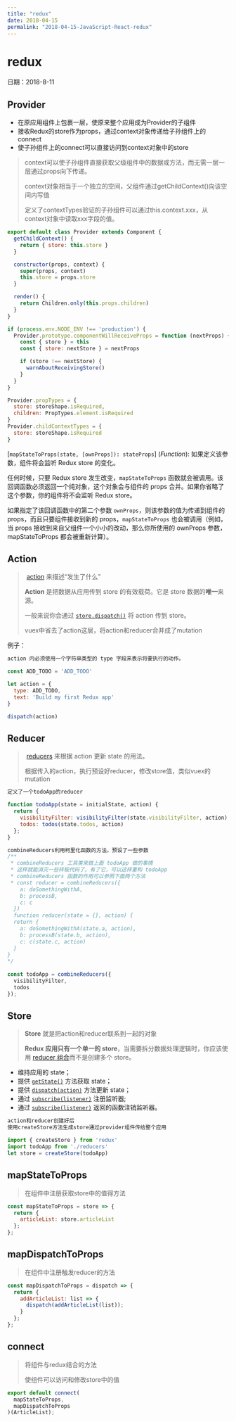 ```yaml
---
title: "redux"
date: 2018-04-15
permalink: "2018-04-15-JavaScript-React-redux"
---
```




# redux

日期：2018-8-11

## Provider

- 在原应用组件上包裹一层，使原来整个应用成为Provider的子组件
- 接收Redux的store作为props，通过context对象传递给子孙组件上的connect
- 使子孙组件上的connect可以直接访问到context对象中的store

> context可以使子孙组件直接获取父级组件中的数据或方法，而无需一层一层通过props向下传递。
>
> context对象相当于一个独立的空间，父组件通过getChildContext()向该空间内写值
>
> 定义了contextTypes验证的子孙组件可以通过this.context.xxx，从context对象中读取xxx字段的值。

```jsx
export default class Provider extends Component {
  getChildContext() {
    return { store: this.store }
  }

  constructor(props, context) {
    super(props, context)
    this.store = props.store
  }

  render() {
    return Children.only(this.props.children)
  }
}

if (process.env.NODE_ENV !== 'production') {
  Provider.prototype.componentWillReceiveProps = function (nextProps) {
    const { store } = this
    const { store: nextStore } = nextProps

    if (store !== nextStore) {
      warnAboutReceivingStore()
    }
  }
}

Provider.propTypes = {
  store: storeShape.isRequired,
  children: PropTypes.element.isRequired
}
Provider.childContextTypes = {
  store: storeShape.isRequired
}
```

[`mapStateToProps(state, [ownProps]): stateProps`] (*Function*): 如果定义该参数，组件将会监听 Redux store 的变化。

任何时候，只要 Redux store 发生改变，`mapStateToProps` 函数就会被调用。该回调函数必须返回一个纯对象，这个对象会与组件的 props 合并。如果你省略了这个参数，你的组件将不会监听 Redux store。

如果指定了该回调函数中的第二个参数 `ownProps`，则该参数的值为传递到组件的 props，而且只要组件接收到新的 props，`mapStateToProps` 也会被调用（例如，当 props 接收到来自父组件一个小小的改动，那么你所使用的 ownProps 参数，mapStateToProps 都会被重新计算）。



## Action

>  [action](http://www.redux.org.cn/docs/basics/Actions.html) 来描述“发生了什么”
>
> **Action** 是把数据从应用传到 store 的有效载荷。它是 store 数据的**唯一**来源。
>
> 一般来说你会通过 [`store.dispatch()`](http://www.redux.org.cn/docs/api/Store.html#dispatch) 将 action 传到 store。
>
> vuex中省去了action这层，将action和reducer合并成了mutation

例子：

```jsx
action 内必须使用一个字符串类型的 type 字段来表示将要执行的动作。

const ADD_TODO = 'ADD_TODO'

let action = {
  type: ADD_TODO,
  text: 'Build my first Redux app'
}

dispatch(action)
```



## Reducer

>  [reducers](http://www.redux.org.cn/docs/basics/Reducers.html) 来根据 action 更新 state 的用法。
>
> 根据传入的action，执行预设好reducer，修改store值，类似vuex的mutation

```jsx
定义了一个todoApp的reducer

function todoApp(state = initialState, action) {
  return {
    visibilityFilter: visibilityFilter(state.visibilityFilter, action),
    todos: todos(state.todos, action)
  };
}

combineReducers利用柯里化函数的方法，预设了一些参数
/**
 * combineReducers 工具类来做上面 todoApp 做的事情
 * 这样就能消灭一些样板代码了。有了它，可以这样重构 todoApp
 * combineReducers 函数的作用可以参照下面两个方法
 * const reducer = combineReducers({
    a: doSomethingWithA,
    b: processB,
    c: c
  })
  function reducer(state = {}, action) {
  return {
    a: doSomethingWithA(state.a, action),
    b: processB(state.b, action),
    c: c(state.c, action)
  }
}
*/
 
const todoApp = combineReducers({
  visibilityFilter,
  todos
});
```



## Store

> **Store** 就是把action和reducer联系到一起的对象
>
> **Redux 应用只有一个单一的 store**，当需要拆分数据处理逻辑时，你应该使用 [reducer 组合](http://www.redux.org.cn/docs/basics/Reducers.html#splitting-reducers)而不是创建多个 store。

- 维持应用的 state；
- 提供 [`getState()`](http://www.redux.org.cn/docs/api/Store.html#getState) 方法获取 state；
- 提供 [`dispatch(action)`](http://www.redux.org.cn/docs/api/Store.html#dispatch) 方法更新 state；
- 通过 [`subscribe(listener)`](http://www.redux.org.cn/docs/api/Store.html#subscribe) 注册监听器;
- 通过 [`subscribe(listener)`](http://www.redux.org.cn/docs/api/Store.html#subscribe) 返回的函数注销监听器。



```jsx
action和reducer创建好后
使用createStore方法生成store通过provider组件传给整个应用

import { createStore } from 'redux'
import todoApp from './reducers'
let store = createStore(todoApp)
```

## mapStateToProps

> 在组件中注册获取store中的值得方法

```jsx
const mapStateToProps = store => {
  return {
    articleList: store.articleList
  };
};
```

## mapDispatchToProps

> 在组件中注册触发reducer的方法

```jsx
const mapDispatchToProps = dispatch => {
  return {
    addArticleList: list => {
      dispatch(addArticleList(list));
    }
  };
};
```

## connect

> 将组件与redux结合的方法
>
> 使组件可以访问和修改store中的值

```jsx
export default connect(
  mapStateToProps,
  mapDispatchToProps
)(ArticleList);
```


